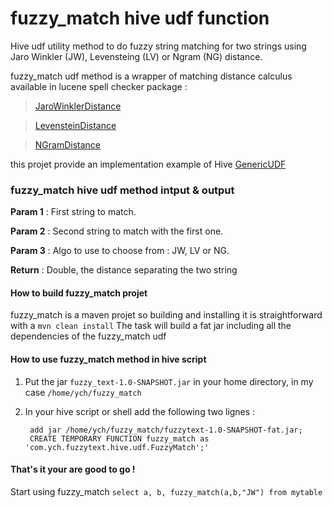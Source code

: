 # fuzzy_match hive udf function
Hive udf utility method to do fuzzy string matching for two strings using Jaro Winkler (JW), Levensteing (LV) or Ngram (NG) distance.

fuzzy_match udf method is a wrapper of matching distance calculus available in lucene spell checker package :

><a href="https://lucene.apache.org/core/3_5_0/api/contrib-spellchecker/org/apache/lucene/search/spell/JaroWinklerDistance.html" target="_blank">JaroWinklerDistance</a>

><a href="https://lucene.apache.org/core/3_5_0/api/contrib-spellchecker/org/apache/lucene/search/spell/LevensteinDistance.html" target="_blank">LevensteinDistance</a>

><a href="https://lucene.apache.org/core/3_5_0/api/contrib-spellchecker/org/apache/lucene/search/spell/NGramDistance.html" target="_blank">NGramDistance</a>

this projet provide an implementation example of Hive <a href="https://hive.apache.org/javadocs/r1.2.1/api/org/apache/hadoop/hive/ql/udf/generic/GenericUDF.html" target="_blank">GenericUDF</a>

### fuzzy_match hive udf method intput & output

**Param 1** : First string to match.

**Param 2** : Second string to match with the first one.

**Param 3** : Algo to use to choose from : JW, LV or NG.

**Return** : Double, the distance separating the two string

#### How to build fuzzy_match projet
fuzzy_match is a maven projet so building and installing it is straightforward with a `mvn clean install`
The task will build a fat jar including all the dependencies of the fuzzy_match udf

#### How to use fuzzy_match method in hive script
1. Put the jar `fuzzy_text-1.0-SNAPSHOT.jar` in your home directory, in my case `/home/ych/fuzzy_match`
2. In your hive script or shell add the following two lignes :

    ```
     add jar /home/ych/fuzzy_match/fuzzytext-1.0-SNAPSHOT-fat.jar;
     CREATE TEMPORARY FUNCTION fuzzy_match as 'com.ych.fuzzytext.hive.udf.FuzzyMatch';'
    ```
    
#### That's it your are good to go !
Start using fuzzy_match `select a, b, fuzzy_match(a,b,"JW") from mytable`

